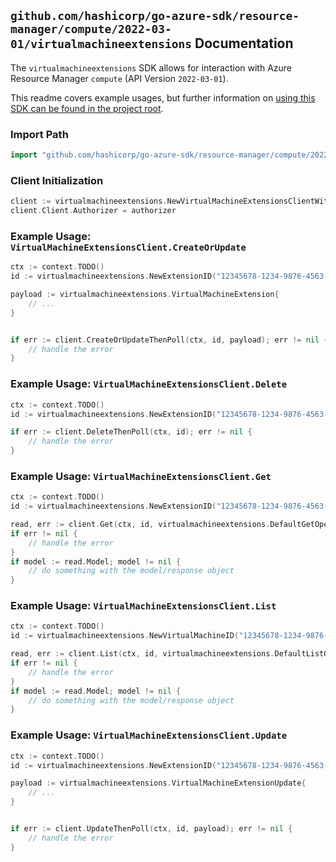 
## `github.com/hashicorp/go-azure-sdk/resource-manager/compute/2022-03-01/virtualmachineextensions` Documentation

The `virtualmachineextensions` SDK allows for interaction with Azure Resource Manager `compute` (API Version `2022-03-01`).

This readme covers example usages, but further information on [using this SDK can be found in the project root](https://github.com/hashicorp/go-azure-sdk/tree/main/docs).

### Import Path

```go
import "github.com/hashicorp/go-azure-sdk/resource-manager/compute/2022-03-01/virtualmachineextensions"
```


### Client Initialization

```go
client := virtualmachineextensions.NewVirtualMachineExtensionsClientWithBaseURI("https://management.azure.com")
client.Client.Authorizer = authorizer
```


### Example Usage: `VirtualMachineExtensionsClient.CreateOrUpdate`

```go
ctx := context.TODO()
id := virtualmachineextensions.NewExtensionID("12345678-1234-9876-4563-123456789012", "example-resource-group", "virtualMachineName", "vmExtensionName")

payload := virtualmachineextensions.VirtualMachineExtension{
	// ...
}


if err := client.CreateOrUpdateThenPoll(ctx, id, payload); err != nil {
	// handle the error
}
```


### Example Usage: `VirtualMachineExtensionsClient.Delete`

```go
ctx := context.TODO()
id := virtualmachineextensions.NewExtensionID("12345678-1234-9876-4563-123456789012", "example-resource-group", "virtualMachineName", "vmExtensionName")

if err := client.DeleteThenPoll(ctx, id); err != nil {
	// handle the error
}
```


### Example Usage: `VirtualMachineExtensionsClient.Get`

```go
ctx := context.TODO()
id := virtualmachineextensions.NewExtensionID("12345678-1234-9876-4563-123456789012", "example-resource-group", "virtualMachineName", "vmExtensionName")

read, err := client.Get(ctx, id, virtualmachineextensions.DefaultGetOperationOptions())
if err != nil {
	// handle the error
}
if model := read.Model; model != nil {
	// do something with the model/response object
}
```


### Example Usage: `VirtualMachineExtensionsClient.List`

```go
ctx := context.TODO()
id := virtualmachineextensions.NewVirtualMachineID("12345678-1234-9876-4563-123456789012", "example-resource-group", "virtualMachineName")

read, err := client.List(ctx, id, virtualmachineextensions.DefaultListOperationOptions())
if err != nil {
	// handle the error
}
if model := read.Model; model != nil {
	// do something with the model/response object
}
```


### Example Usage: `VirtualMachineExtensionsClient.Update`

```go
ctx := context.TODO()
id := virtualmachineextensions.NewExtensionID("12345678-1234-9876-4563-123456789012", "example-resource-group", "virtualMachineName", "vmExtensionName")

payload := virtualmachineextensions.VirtualMachineExtensionUpdate{
	// ...
}


if err := client.UpdateThenPoll(ctx, id, payload); err != nil {
	// handle the error
}
```
